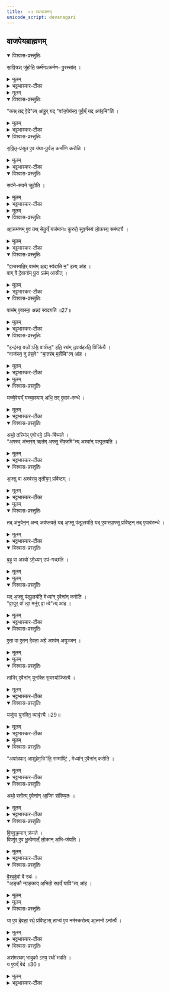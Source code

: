 ```yaml
---
title:  ०५ रथयाजनम्
unicode_script: devanagari
---
```

## वाजपेयब्राह्मणम्  
<details open><summary>विश्वास-प्रस्तुतिः</summary>

सा॒वि॒त्रञ् जु॑होति॒ कर्म॑णᳵकर्मणᳶ पु॒रस्ता॑त् ।  
</details>

<details><summary>मूलम्</summary>

सा॒वि॒त्रञ् जु॑होति॒ कर्म॑णᳵकर्मणᳶ पु॒रस्ता॑त् ।  
</details>

<details><summary>भट्टभास्कर-टीका</summary>

1 सावित्रं जुहोतीत्यादि ॥ 'देवसवितः प्रसुव' इति जुहिति कर्मणः दीक्षणीयादीनां पदार्थानामारम्भे ।
</details>


<details><summary>मूलम्</summary>

कस्तद्वे॒देत्या॑हुः ।
यद्वा॑ज॒पेय॑स्य॒ पूर्व॒य्ँयदप॑र॒मिति॑ ।
</details>

<details open><summary>विश्वास-प्रस्तुतिः</summary>

"कस् तद् वे॒दे"त्य् आ॑हु॒र् यद् "वा॑ज॒पेय॑स्य॒ पूर्व॒य्ँ यद् अप॑र॒मि"ति॑ ।  
</details>

<details><summary>मूलम्</summary>

"कस् तद् वे॒दे"त्य् आ॑हु॒र् यद् "वा॑ज॒पेय॑स्य॒ पूर्व॒य्ँ यद् अप॑र॒मि"ति॑ ।  
</details>

<details><summary>भट्टभास्कर-टीका</summary>

कस्तदित्यादि । यद्वाजपेयस्य पूर्वं कर्म यदपरं तत् को वेद जानाति इदं पूर्वमिदमपरमिति को वाजपेयस्य जानाति पौर्वापर्यस्य दुर्ज्ञानत्वात् वैकृतानां बहुत्वात् इत्याहुः । तस्मादसुज्ञानानां कर्मणामारम्भे सावित्रं जुहोति ।
</details>

<details open><summary>विश्वास-प्रस्तुतिः</summary>

स॒वि॒तृ-प्र॑सूत ए॒व य॑था-पू॒र्वङ् कर्मा॑णि करोति ।  
</details>

<details><summary>मूलम्</summary>

स॒वि॒तृ-प्र॑सूत ए॒व य॑था-पू॒र्वङ् कर्मा॑णि करोति ।  
</details>

<details><summary>भट्टभास्कर-टीका</summary>

सावित्रहोमेन उत्तराणि कर्माणि सवितृप्रसूतः सवित्रैवानुज्ञातो यथापूर्वं करोति येन पौर्वापर्येण प्रयुङ्क्ते । 'तृतीया कर्मणि'इति पूर्वपदप्रकृतिस्वरत्वम् ॥
</details>

<details open><summary>विश्वास-प्रस्तुतिः</summary>

सव॑ने-सवने जुहोति ।  
</details>

<details><summary>मूलम्</summary>

सव॑ने-सवने जुहोति ।  
</details>

<details><summary>भट्टभास्कर-टीका</summary>

2 सवनेसवन इति पक्षान्तरम् ॥ यथाऽऽहुः - 'सवनादौ सवनादौ जुहोति कर्मणः कर्मणो वा पुरस्तात्'इति । यद्वा - कर्मणः पुरस्तादित्युक्ते चोदयन्ति - वाजपेयस्य कर्मणां पौर्वापर्यं को वेद येनैवमुच्यते कर्मणः पुरस्तादिति, सति हि पौर्वापर्यज्ञाने आरम्भज्ञानभिति तस्मादयुक्तमेतदिति । तस्मात्सवनानां आरम्भे होमात् सवित्रैवानुज्ञातः कर्माण्यपि यथापूर्वं करोति ।
</details>


<details><summary>मूलम्</summary>

आ॒क्रम॑णमे॒व तथ्सेतु॒य्ँयज॑मानᳵ कुरुते ।
सु॒व॒र्गस्य॑ लो॒कस्य॒ सम॑ष्ट्यै ।
</details>

<details open><summary>विश्वास-प्रस्तुतिः</summary>

आ॒क्रम॑णम् ए॒व तथ् सेतु॒य्ँ यज॑मानᳵ कुरुते॒ सुव॒र्गस्य॑ लो॒कस्य॒ सम॑ष्ट्यै ।  
</details>

<details><summary>मूलम्</summary>

आ॒क्रम॑णम् ए॒व तथ् सेतु॒य्ँ यज॑मानᳵ कुरुते॒ सुव॒र्गस्य॑ लो॒कस्य॒ सम॑ष्ट्यै ।  
</details>

<details><summary>भट्टभास्कर-टीका</summary>

किञ्च - आक्रमणसाधनं सेतुं कुरुते यजमानः । सुवर्गस्य लोकस्य समष्ट्यै सम्यक्प्राप्त्यै भवति ॥
</details>

<details open><summary>विश्वास-प्रस्तुतिः</summary>

"वा॒चस्पति॒र् वाच॑म् अ॒द्य स्व॑दाति न॒" इत्य् आ॑ह ।  
वाग् वै दे॒वाना॑म् पु॒रा ऽन्न॑म् आसीत् ।  
</details>

<details><summary>मूलम्</summary>

"वा॒चस्पति॒र् वाच॑म् अ॒द्य स्व॑दाति न॒" इत्य् आ॑ह ।  
वाग् वै दे॒वाना॑म् पु॒रा ऽन्न॑म् आसीत् ।  
</details>

<details><summary>भट्टभास्कर-टीका</summary>

3 वाग्वा इत्यादि ॥ वागेव अन्नं देवानां पूर्वं आसीत् । वागेव स्थितिहेतुरासीत्, स्तुत्या च क्षुन्निवृत्तेः ।
</details>

<details open><summary>विश्वास-प्रस्तुतिः</summary>

वाच॑म् ए॒वास्मा॒ अन्नꣵ॑ स्वदयति ॥27॥  
</details>

<details><summary>मूलम्</summary>

वाच॑म् ए॒वास्मा॒ अन्नꣵ॑ स्वदयति ॥27॥  
</details>

<details><summary>भट्टभास्कर-टीका</summary>

तस्मात् अस्मै यजमानाय यजमानार्थं वाचमन्नं च स्वदयति स्वादु करोति ॥
</details>

<details open><summary>विश्वास-प्रस्तुतिः</summary>

"इन्द्र॑स्य॒ वज्रो॑ ऽसि॒ वार्त्र॑घ्न॒" इति॒ रथ॑म् उ॒पाव॑हरति॒ विजि॑त्यै ।  
"वाज॑स्य॒ नु प्र॑स॒वे" "मा॒तर॑म् म॒हीमि"त्य् आ॑ह ।
</details>

<details><summary>मूलम्</summary>

"इन्द्र॑स्य॒ वज्रो॑ ऽसि॒ वार्त्र॑घ्न॒" इति॒ रथ॑म् उ॒पाव॑हरति॒ विजि॑त्यै ।  
"वाज॑स्य॒ नु प्र॑स॒वे" "मा॒तर॑म् म॒हीमि"त्य् आ॑ह ।
</details>

<details><summary>भट्टभास्कर-टीका</summary>

4 उपावहरतीति ॥ रथवाहनादवतारयति इन्द्रसंबन्धात् विजित्यै च भवति ।
</details>


<details><summary>मूलम्</summary>

यच्चै॒वेयम् ।
यच्चा॒स्यामधि॑ ।
तदे॒वाव॑रुन्धे ।
</details>

<details open><summary>विश्वास-प्रस्तुतिः</summary>

यच्चै॒वेयय्ँ यच्चा॒स्याम् अधि॒ तद् ए॒वाव॑-रुन्धे ।  
</details>

<details><summary>मूलम्</summary>

यच्चै॒वेयय्ँ यच्चा॒स्याम् अधि॒ तद् ए॒वाव॑-रुन्धे ।  
</details>

<details><summary>भट्टभास्कर-टीका</summary>

यच्चेत्यादि । यच्चेयं पृथिवी यच्चास्यां पृथिव्यां अधि तत् द्वयं अवरुन्धे ।
</details>

<details open><summary>विश्वास-प्रस्तुतिः</summary>

अथो॒ तस्मि॑न्न् ए॒वोभये॒ ऽभि-षि॑च्यते ।  
"अ॒फ्स्व् अ॑न्तर॒म् ऋत॑म् अ॒फ्सु भे॑ष॒जमि"त्य् अश्वा॑न् पल्पूलयति ।  
</details>

<details><summary>मूलम्</summary>

अथो॒ तस्मि॑न्न् ए॒वोभये॒ ऽभि-षि॑च्यते ।  
"अ॒फ्स्व् अ॑न्तर॒म् ऋत॑म् अ॒फ्सु भे॑ष॒जमि"त्य् अश्वा॑न् पल्पूलयति ।  
</details>

<details><summary>भट्टभास्कर-टीका</summary>

अथो अपि च तस्मिन्नुभये उभयस्मिन् यथोक्ते पृथिव्यां पृथिव्यवस्थिते च पदार्थे अभिषिच्यते उभयविषयमैश्वर्यं प्राप्यते ॥
5 पल्पूलयति स्नापयति ॥
</details>

<details open><summary>विश्वास-प्रस्तुतिः</summary>

अ॒फ्सु वा अश्व॑स्य॒ तृती॑य॒म् प्रवि॑ष्टम् ।  
</details>

<details><summary>मूलम्</summary>

अ॒फ्सु वा अश्व॑स्य॒ तृती॑य॒म् प्रवि॑ष्टम् ।  
</details>

<details><summary>भट्टभास्कर-टीका</summary>

अप्सु वा इत्यादि । अश्वस्य तृतीयो भागः अप्सु प्रविष्टः तद्योनित्वादश्वस्य । 'पूरणाद्भागे तीयादन्'तेनाद्युदात्तत्वम् ।
</details>


<details><summary>मूलम्</summary>

तद॑नु॒वेन॒न्वव॑प्लवते ।
यद॒फ्सु प॑ल्पू॒लय॑ति ॥28॥  
यदे॒वास्या॒फ्सु प्रवि॑ष्टम् ।
तदे॒वाव॑रुन्धे ।
</details>

<details open><summary>विश्वास-प्रस्तुतिः</summary>

तद् अ॑नु॒वेन॒न् अन्व् अव॑प्लवते॒ यद् अ॒फ्सु प॑ल्पू॒लय॑ति॒ यद् ए॒वास्या॒फ्सु प्रवि॑ष्ट॒न् तद् ए॒वाव॑रुन्धे ।  
</details>

<details><summary>मूलम्</summary>

तद् अ॑नु॒वेन॒न् अन्व् अव॑प्लवते॒ यद् अ॒फ्सु प॑ल्पू॒लय॑ति॒ यद् ए॒वास्या॒फ्सु प्रवि॑ष्ट॒न् तद् ए॒वाव॑रुन्धे ।  
</details>

<details><summary>भट्टभास्कर-टीका</summary>

तदन्वित्यादि । यस्मादिदमश्वमप्सु पल्पूलयति तन्मन्यामहे तदेव तृतीयं अनुवेनन् अनुकामयमानोऽवप्लवते । वेनतिः कान्तिकर्मा । उ इत्यवधारणे ।  
यद्वा - अश्वस्य अप्सु यत् तृतीयं प्रविष्टं तदनु तल्लक्षीकृत्य तं तृतीयं भागमश्वं प्रापयितुं नु इति क्षिप्रं वा वितर्के, नूनं तदन्वेव एनमवप्लवते अवप्लवयति ।  
यद्वा - अश्व एवोच्यते - तदेव तृतीयमनु नूनमेनदवप्लवतेऽश्वः अप्सु मज्जति । एनदिति क्रियाविशेषणं, छान्दसमाद्युदात्तत्वम् । 'तन्वादीनाम्'इत्युवङ् ॥
</details>

<details open><summary>विश्वास-प्रस्तुतिः</summary>

ब॒हु वा अश्वो॑ ऽमे॒ध्यम् उप॑-गच्छति ।  
</details>

<details><summary>मूलम्</summary>

ब॒हु वा अश्वो॑ ऽमे॒ध्यम् उप॑-गच्छति ।  
</details>


<details><summary>मूलम्</summary>

यद॒फ्सु प॑ल्पू॒लय॑ति ।
मेध्या॑ने॒वैना॑न्करोति ।
</details>

<details open><summary>विश्वास-प्रस्तुतिः</summary>

यद् अ॒फ्सु प॑ल्पू॒लय॑ति॒ मेध्या॑न् ए॒वैना॑न् करोति ।  
"वा॒युर् वा॑ त्वा॒ मनु॑र् वा॒ त्वे"त्य् आ॑ह ।  
</details>

<details><summary>मूलम्</summary>

यद् अ॒फ्सु प॑ल्पू॒लय॑ति॒ मेध्या॑न् ए॒वैना॑न् करोति ।  
"वा॒युर् वा॑ त्वा॒ मनु॑र् वा॒ त्वे"त्य् आ॑ह ।  
</details>

<details><summary>भट्टभास्कर-टीका</summary>

6 बहु वा इत्यादि ॥ अश्वः खलु पृथिव्यां भ्रमन् बहु अमेध्यं अयज्ञार्हरूपं उपगच्छति प्राप्नोति । मेध्यं मेधार्हं । न भवतीत्यमेध्यम् । 'ययतोश्चातदर्थे'इत्युत्तरपदान्तोदात्तत्वम् । तस्मात्पल्पूलनया मेध्यान् अश्वान् करोति ॥
</details>

<details open><summary>विश्वास-प्रस्तुतिः</summary>

ए॒ता वा ए॒तन् दे॒वता॒ अग्रे॒ अश्व॑म् अयुञ्जन् ।  
</details>

<details><summary>मूलम्</summary>

ए॒ता वा ए॒तन् दे॒वता॒ अग्रे॒ अश्व॑म् अयुञ्जन् ।  
</details>


<details><summary>मूलम्</summary>

ताभि॑रे॒वैना॑न्युनक्ति ।
स॒वस्योज्जि॑त्यै ।
</details>

<details open><summary>विश्वास-प्रस्तुतिः</summary>

ताभि॑र्  ए॒वैना॑न् युनक्ति स॒वस्योज्जि॑त्यै ।  
</details>

<details><summary>मूलम्</summary>

ताभि॑र्  ए॒वैना॑न् युनक्ति स॒वस्योज्जि॑त्यै ।  
</details>

<details><summary>भट्टभास्कर-टीका</summary>

7 एता वा इत्यादि ॥ गतम् । सवस्य यज्ञस्य उज्जित्यै उज्जयाय भवति विशिष्टदेवताप्रकरणाभावात् ।
</details>

<details open><summary>विश्वास-प्रस्तुतिः</summary>

यजु॑षा युनक्ति॒ व्यावृ॑त्त्यै ॥29॥  
</details>

<details><summary>मूलम्</summary>

यजु॑षा युनक्ति॒ व्यावृ॑त्त्यै ॥29॥  
</details>

<details><summary>भट्टभास्कर-टीका</summary>

यजुषा मन्त्रेण योजनं व्यावृत्यै भवति । यजुर्वेदपठितत्वादृगेव यजुरुच्यते ।
</details>


<details><summary>मूलम्</summary>

"अपा॑न्नपाद् आशुहेम॒न्नि"ति॒ सम्मा॑र्ष्टि ।  

मेध्या॑न् ए॒वैना॑न् करोति ।
</details>

<details open><summary>विश्वास-प्रस्तुतिः</summary>

"अपा॑न्नपाद् आशुहेम॒न्नि"ति॒ सम्मा॑र्ष्टि॒ , मेध्या॑न् ए॒वैना॑न् करोति ।
</details>

<details><summary>मूलम्</summary>

"अपा॑न्नपाद् आशुहेम॒न्नि"ति॒ सम्मा॑र्ष्टि॒ , मेध्या॑न् ए॒वैना॑न् करोति ।
</details>

<details><summary>भट्टभास्कर-टीका</summary>

संमार्ष्टि संमार्जनेन मेध्यान् मेधार्हात् एनाम् करोति ।
</details>

<details open><summary>विश्वास-प्रस्तुतिः</summary>

अथो॒ स्तौत्य् ए॒वैना॑न् आ॒जिꣳ स॑रिष्य॒तः ।  
</details>

<details><summary>मूलम्</summary>

अथो॒ स्तौत्य् ए॒वैना॑न् आ॒जिꣳ स॑रिष्य॒तः ।  
</details>

<details><summary>भट्टभास्कर-टीका</summary>

अथो अपिच आजिं युद्धं सरिष्यतः आजिधावनं करिष्यतोऽश्वान् एवं स्तौति दुष्करे कर्मणि व्यवस्थापयितुं उत्तेजयति अपांनपादादिभिः पदैः ॥
</details>

<details open><summary>विश्वास-प्रस्तुतिः</summary>

वि॒ष्णु॒क्र॒मान् क्र॑मते ।  
विष्णु॑र् ए॒व भू॒त्वेमाल्ँ  लो॒कान् अ॒भि-ज॑यति ।  
</details>

<details><summary>मूलम्</summary>

वि॒ष्णु॒क्र॒मान् क्र॑मते ।  
विष्णु॑र् ए॒व भू॒त्वेमाल्ँ  लो॒कान् अ॒भि-ज॑यति ।  
</details>

<details><summary>भट्टभास्कर-टीका</summary>

8 विष्णुक्रमानित्यादि ॥ गतम् । "विष्णोः क्रमोसि' इत्यादयो विष्णुक्रमाः ।
</details>

<details open><summary>विश्वास-प्रस्तुतिः</summary>

वै॒श्व॒दे॒वो वै रथः॑ ।  
"अ॒ङ्कौ न्य॒ङ्काव् अ॒भितो॒ रथ॒य्ँ यावि"त्य् आ॑ह ।  
</details>

<details><summary>मूलम्</summary>

वै॒श्व॒दे॒वो वै रथः॑ ।  
"अ॒ङ्कौ न्य॒ङ्काव् अ॒भितो॒ रथ॒य्ँ यावि"त्य् आ॑ह ।  
</details>


<details><summary>मूलम्</summary>

या ए॒व दे॒वता॒ रथे॒ प्रवि॑ष्टाः ।  
ताभ्य॑ ए॒व नम॑स्करोति ।  
आ॒त्मनोऽना॑र्त्यै ।
</details>

<details open><summary>विश्वास-प्रस्तुतिः</summary>

या ए॒व दे॒वता॒ रथे॒ प्रवि॑ष्टा॒स् ताभ्य॑ ए॒व नम॑स्करोत्य्  आ॒त्मनो ऽना॑र्त्यै ।
</details>

<details><summary>मूलम्</summary>

या ए॒व दे॒वता॒ रथे॒ प्रवि॑ष्टा॒स् ताभ्य॑ ए॒व नम॑स्करोत्य्  आ॒त्मनो ऽना॑र्त्यै ।
</details>

<details><summary>भट्टभास्कर-टीका</summary>

वैश्वदेवो वा इति । विश्वेषां देवानां'वाहनत्वात् । 'अङ्कौ न्यङ्कौ'8हति रथोपचारेण रथे प्रविष्टानां देवतानां नमस्कारः पूजा कृता भवति ।  
आत्मनोऽनार्त्यै च भवति ।
</details>

<details open><summary>विश्वास-प्रस्तुतिः</summary>

अश॑मरथम् भावुको ऽस्य॒ रथो॑ भवति ।  
य ए॒वव्ँ वेद॑ ॥30॥  
</details>

<details><summary>मूलम्</summary>

अश॑मरथम् भावुको ऽस्य॒ रथो॑ भवति ।  
य ए॒वव्ँ वेद॑ ॥30॥  
</details>

<details><summary>भट्टभास्कर-टीका</summary>

अशमरथंभावुक इति । एवं वेदिता यो वाजपेयेन यजते अस्य रथोऽशमरथंभावुको भवति शमरथाः शमरंहणाः शमरतयो वा निवृत्तोद्योगाः शमरथीभवितुं शीलं यस्य स शमरथंभावुकः । छान्दसः उकञ्प्रत्ययः । ततो नञ्समासे अव्ययपूर्वपदप्रकृतिस्वरत्वम् ॥

इति तृतीये पञ्चमोऽनुवाकः ॥  

</details>

